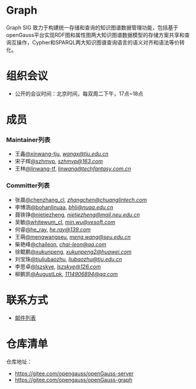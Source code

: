 # Graph
Graph SIG 致力于构建统一存储和查询的知识图谱数据管理功能，包括基于openGauss平台实现RDF图和属性图两大知识图谱数据模型的存储方案共享和查询互操作，Cypher和SPARQL两大知识图谱查询语言的语义对齐和语法等价转化。

# 组织会议

- 公开的会议时间：北京时间，每双周二下午，17点~18点


# 成员

### Maintainer列表

- 王鑫[@xinwang-tju](https://gitee.com/xinwang-tju), *wangx@tju.edu.cn*
- 宋子辉[@szhmvp](https://gitee.com/szhmvp), *szhmvp@163.com*
- 王林[@linwang-tf](https://gitee.com/linwang-tf), *linwang@techfantasy.com.cn*

### Committer列表

- 张晨[@chenzhang_cl](http://gitee.com/chenzhang_cl), *zhangchen@chuanglintech.com*
- 李博涵[@bohanlinuaa](https://gitee.com/bohanlinuaa), *bhli@nuaa.edu.cn*
- 聂铁铮[@nietiezheng](http://gitee.com/nietiezheng), *nietiezheng@mail.neu.edu.cn*
- 吴敏[@whitewum_cl](https://github.com/whitewum), *min.wu@vesoft.com*
- 何睿[@he_ray](https://gitee.com/he_ray), *he.ray@139.com*
- 王萌[@mengwangseu](https://gitee.com/mengwangseu), *meng.wang@seu.edu.cn*
- 柴艳峰[@chaileon](https://gitee.com/chaileon), *chai-leon@qq.com*
- 徐鲲鹏[@xukunpeng](https://gitee.com/xukunpeng), *xukunpeng2@huawei.com*
- 刘宝珠[@tjuliubaozhu](https://gitee.com/tjuliubaozhu), *liubaozhu@tju.edu.cn*
- 李思卓[@lszskye](https://gitee.com/lszskye), *lszskye@126.com*
- 柳鹏凯[@AugustLpk](https://gitee.com/AugustLpk), *1114906894@qq.com*


# 联系方式
- [邮件列表](https://mailweb.opengauss.org/postorius/lists/graph.opengauss.org/)


# 仓库清单

仓库地址：
- https://gitee.com/opengauss/openGauss-server
- https://gitee.com/opengauss/openGauss-graph
